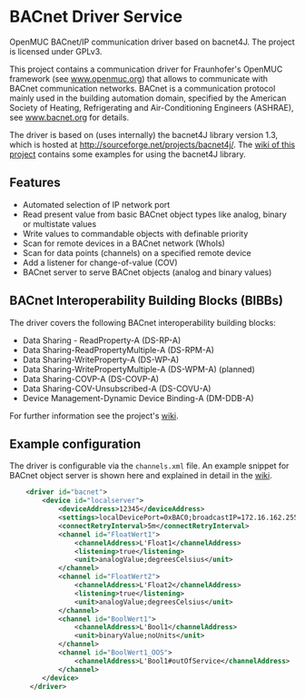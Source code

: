 # BACnet Driver Service
OpenMUC BACnet/IP communication driver based on bacnet4J. The project is licensed under GPLv3.

This project contains a communication driver for Fraunhofer's OpenMUC framework (see www.openmuc.org) that allows to communicate with BACnet communication networks. BACnet is a communication protocol mainly used in the building automation domain, specified by the American Society of Heating, Refrigerating and Air-Conditioning Engineers (ASHRAE), see www.bacnet.org for details.

The driver is based on (uses internally) the bacnet4J library version 1.3, which is hosted at http://sourceforge.net/projects/bacnet4j/. The [wiki of this project](https://github.com/openmucextensions/bacnet/wiki) contains some examples for using the bacnet4J library.

## Features
* Automated selection of IP network port
* Read present value from basic BACnet object types like analog, binary or multistate values
* Write values to commandable objects with definable priority
* Scan for remote devices in a BACnet network (WhoIs)
* Scan for data points (channels) on a specified remote device
* Add a listener for change-of-value (COV)
* BACnet server to serve BACnet objects (analog and binary values)

## BACnet Interoperability Building Blocks (BIBBs)

The driver covers the following BACnet interoperability building blocks:

* Data Sharing - ReadProperty-A (DS-RP-A)
* Data Sharing-ReadPropertyMultiple-A (DS-RPM-A)
* Data Sharing-WriteProperty-A (DS-WP-A)
* Data Sharing-WritePropertyMultiple-A (DS-WPM-A) (planned)
* Data Sharing-COVP-A (DS-COVP-A)
* Data Sharing-COV-Unsubscribed-A (DS-COVU-A)
* Device Management-Dynamic Device Binding-A (DM-DDB-A)

For further information see the project's [wiki](https://github.com/openmucextensions/bacnet/wiki).

## Example configuration

The driver is configurable via the `channels.xml` file. An example snippet for BACnet object server is shown here and explained in detail in the [wiki](https://github.com/openmucextensions/bacnet/wiki).

```xml
    <driver id="bacnet">
        <device id="localserver">
            <deviceAddress>12345</deviceAddress>
            <settings>localDevicePort=0xBAC0;broadcastIP=172.16.162.255;isServer=true</settings>
            <connectRetryInterval>5m</connectRetryInterval>
            <channel id="FloatWert1">
                <channelAddress>L'Float1</channelAddress>
                <listening>true</listening>
                <unit>analogValue;degreesCelsius</unit>
            </channel>
            <channel id="FloatWert2">
                <channelAddress>L'Float2</channelAddress>
                <listening>true</listening>
                <unit>analogValue;degreesCelsius</unit>
            </channel>
            <channel id="BoolWert1">
                <channelAddress>L'Bool1</channelAddress>
                <unit>binaryValue;noUnits</unit>
            </channel>
            <channel id="BoolWert1_OOS">
                <channelAddress>L'Bool1#outOfService</channelAddress>
            </channel>
        </device>
     </driver>
``` 

